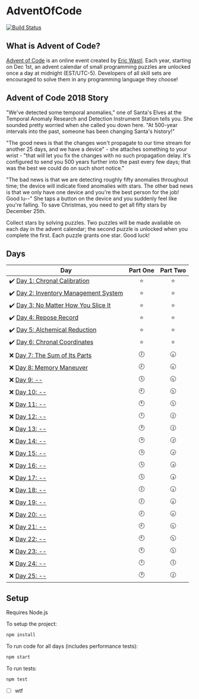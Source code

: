 # AdventOfCode

[![Build Status](https://travis-ci.org/FallDownTheSystem/AdventOfCode.svg?branch=master)](https://travis-ci.org/FallDownTheSystem/AdventOfCode)

## What is Advent of Code?

[Advent of Code](http://adventofcode.com) is an online event created by [Eric Wastl](https://twitter.com/ericwastl). Each year, starting on Dec 1st, an advent calendar of small programming puzzles are unlocked once a day at midnight (EST/UTC-5). Developers of all skill sets are encouraged to solve them in any programming language they choose!

## Advent of Code 2018 Story

"We've detected some temporal anomalies," one of Santa's Elves at the Temporal Anomaly Research and Detection Instrument Station tells you. She sounded pretty worried when she called you down here. "At 500-year intervals into the past, someone has been changing Santa's history!"

"The good news is that the changes won't propagate to our time stream for another 25 days, and we have a device" - she attaches something to your wrist - "that will let you fix the changes with no such propagation delay. It's configured to send you 500 years further into the past every few days; that was the best we could do on such short notice."

"The bad news is that we are detecting roughly fifty anomalies throughout time; the device will indicate fixed anomalies with stars. The other bad news is that we only have one device and you're the best person for the job! Good lu--" She taps a button on the device and you suddenly feel like you're falling. To save Christmas, you need to get all fifty stars by December 25th.

Collect stars by solving puzzles. Two puzzles will be made available on each day in the advent calendar; the second puzzle is unlocked when you complete the first. Each puzzle grants one star. Good luck!

## Days

| Day                                                                                                         | Part One | Part Two |
| ----------------------------------------------------------------------------------------------------------- | :------: | :------: |
| ✔️ [Day 1: Chronal Calibration](https://github.com/FallDownTheSystem/AdventOfCode/tree/master/day1)         |    ⭐️    |    ⭐️    |
| ✔️ [Day 2: Inventory Management System](https://github.com/FallDownTheSystem/AdventOfCode/tree/master/day2) |    ⭐️    |    ⭐️    |
| ✔️ [Day 3: No Matter How You Slice It](https://github.com/FallDownTheSystem/AdventOfCode/tree/master/day3)  |    ⭐️    |    ⭐️    |
| ✔️ [Day 4: Repose Record](https://github.com/FallDownTheSystem/AdventOfCode/tree/master/day4)               |    ⭐️    |    ⭐️    |
| ✔️ [Day 5: Alchemical Reduction](https://github.com/FallDownTheSystem/AdventOfCode/tree/master/day5)        |    ⭐️    |    ⭐️    |
| ✔️ [Day 6: Chronal Coordinates](https://github.com/FallDownTheSystem/AdventOfCode/tree/master/day6)         |    ⭐️    |    ⭐️    |
| ❌ [Day 7: The Sum of Its Parts](https://github.com/FallDownTheSystem/AdventOfCode/tree/master/day7)         |    🕖    |    🕢    |
| ❌ [Day 8: Memory Maneuver](https://github.com/FallDownTheSystem/AdventOfCode/tree/master/day8)              |    🕗    |    🕣    |
| ❌ [Day 9: --](https://github.com/FallDownTheSystem/AdventOfCode/tree/master/day9)                           |    🕔    |    🕤    |
| ❌ [Day 10: --]()                                                                                            |    🕙    |    🕥    |
| ❌ [Day 11: --]()                                                                                            |    🕚    |    🕦    |
| ❌ [Day 12: --]()                                                                                            |    🕛    |    🕧    |
| ❌ [Day 13: --]()                                                                                            |    🕐    |    🕜    |
| ❌ [Day 14: --]()                                                                                            |    🕑    |    🕝    |
| ❌ [Day 15: --]()                                                                                            |    🕒    |    🕞    |
| ❌ [Day 16: --]()                                                                                            |    🕓    |    🕟    |
| ❌ [Day 17: --]()                                                                                            |    🕔    |    🕠    |
| ❌ [Day 18: --]()                                                                                            |    🕕    |    🕡    |
| ❌ [Day 19: --]()                                                                                            |    🕖    |    🕢    |
| ❌ [Day 20: --]()                                                                                            |    🕗    |    🕣    |
| ❌ [Day 21: --]()                                                                                            |    🕘    |    🕤    |
| ❌ [Day 22: --]()                                                                                            |    🕙    |    🕥    |
| ❌ [Day 23: --]()                                                                                            |    🕚    |    🕦    |
| ❌ [Day 24: --]()                                                                                            |    🕛    |    🕔    |
| ❌ [Day 25: --]()                                                                                            |    🕐    |    🕜    |

## Setup

Requires Node.js

To setup the project:

```js
npm install
```

To run code for all days (includes performance tests):

```js
npm start
```

To run tests:

```js
npm test
```
- [ ] wtf